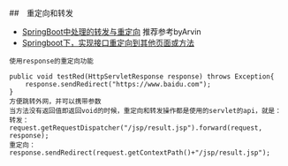 ##　重定向和转发
- [SpringBoot中处理的转发与重定向](https://blog.csdn.net/yubin1285570923/article/details/83796003) 推荐参考byArvin
- [Springboot下，实现接口重定向到其他页面或方法](https://blog.csdn.net/yy226953/article/details/88656508)
```
使用response的重定向功能

public void testRed(HttpServletResponse response) throws Exception{
	response.sendRedirect("https://www.baidu.com");
}
方便跳转外网，并可以携带参数
当方法没有返回值即返回void的时候，重定向和转发操作都是使用的servlet的api，就是：
转发：
request.getRequestDispatcher("/jsp/result.jsp").forward(request, response);
重定向：
response.sendRedirect(request.getContextPath()+"/jsp/result.jsp");
```